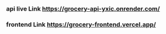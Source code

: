 ### api live Link https://grocery-api-yxic.onrender.com/
### frontend Link https://grocery-frontend.vercel.app/